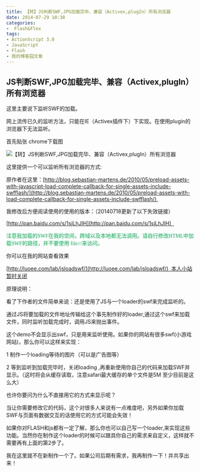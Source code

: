 ```yaml
---
title: 【转】JS判断SWF,JPG加载完毕、兼容（Activex,plugIn）所有浏览器
date: 2014-07-29 10:38
categories:
-  Flash&Flex
tags:
- ActionScript 3.0
- JavaScript
- Flash
- 我的博客园文章
---
```

<div id="sina_keyword_ad_area2" class="articalContent   newfont_family">
<div>


## JS判断SWF,JPG加载完毕、兼容（Activex,plugIn）所有浏览器

这里主要说下监听SWF的加载。  



<div>



网上流传已久的监听方法，只能在IE（Activex插件下）下实现。在使用plugin的浏览器下无法监听。


首先贴张 chrome下载图


![【转】JS判断SWF,JPG加载完毕、兼容（Activex,plugIn）所有浏览器](http://simg.sinajs.cn/blog7style/images/common/sg_trans.gif)


这里提供一个可以监听所有浏览器的方式:


原作者在这里：[http://blog.sebastian-martens.de/2010/05/preload-assets-with-javascript-load-complete-callback-for-single-assets-include-swfflash/](http://blog.sebastian-martens.de/2010/05/preload-assets-with-load-complete-callback-for-single-assets-include-swfflash/) 


我修改后方便阅读使用的使用的版本：（20140718更新了以下失效链接）


[http://pan.baidu.com/s/1sjLhJIH](http://pan.baidu.com/s/1sjLhJIH)    


<span style="color: #00b050"><span style="font-family: Tahoma">注意我加载的SWF在我的空间，跨域以及本地都无法调用。请自行修改HTML中加载SWF的路径，并不要使用 file://来访问。</span></span>


你可以在我的网站查看效果


[http://luoee.com/lab/jsloadswf/](http://luoee.com/lab/jsloadswf/)  本人小站暂时关闭  


原理说明：


看了下作者的文件简单来说：还是使用了JS与一个loader的swf来完成监听的。


通过JS将要加载的文件地址传输给这个事先制作好的loader,通过这个swf来加载文件，同时监听加载完成时，调用JS来抛出事件。


这个demo不会显示出swf，只是用来监听使用。如果你的网站有很多swf(小游戏网站)，那么你可以这样来实现：


1 制作一个loading等待的图片（可以是广告图等）


2 等到监听到加载完毕时，关闭loading ,再重新使用你自己的代码来加载SWF并显示。（这时将会从缓存读取，注意safari最大缓存的单个文件是5M 至少目前是这么大）


也许你要问为什么不直接用它的方式来显示呢？


当让你需要修改它的代码，这个对很多人来说有一点难度吧，另外如果你加载SWF与页面有数据交互的话使用它的方式可能会失效！


如果你对FLASH和js都有一定了解，那么你也可以自己写一个loader,来实现这些功能。当然你在制作这个loader的时候可以跟具你自己的需求来自定义，这样就不需要再有上面的第2步了。


我在这里就不在新制作一个了。如果公司后期有需求，我再制作一下！并共享出来！

</div></div></div>